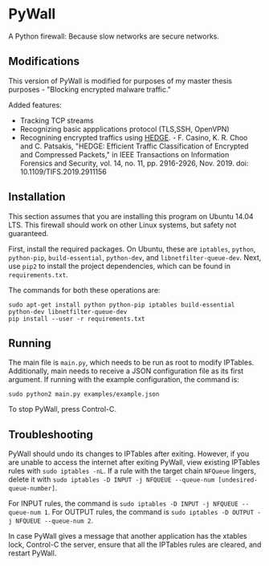 PyWall
======

A Python firewall: Because slow networks are secure networks.

Modifications
-----------

This version of PyWall is modified for purposes of my master thesis purposes - "Blocking encrypted malware traffic."

Added features:
  - Tracking TCP streams
  - Recognizing basic appplications protocol (TLS,SSH, OpenVPN)
  - Recognining encrypted traffics using [HEDGE](https://github.com/francasino/traffic_analysis). - F. Casino, K. R. Choo and C. Patsakis, "HEDGE: Efficient Traffic Classification of Encrypted and Compressed Packets," in IEEE Transactions on Information Forensics and Security, vol. 14, no. 11, pp. 2916-2926, Nov. 2019. doi: 10.1109/TIFS.2019.2911156




Installation
------------

This section assumes that you are installing this program on Ubuntu 14.04 LTS.
This firewall should work on other Linux systems, but safety not guaranteed.

First, install the required packages. On Ubuntu, these are `iptables`, `python`,
`python-pip`, `build-essential`, `python-dev`, and
`libnetfilter-queue-dev`. Next, use `pip2` to install the project dependencies,
which can be found in `requirements.txt`.

The commands for both these operations are:

    sudo apt-get install python python-pip iptables build-essential python-dev libnetfilter-queue-dev
    pip install --user -r requirements.txt


Running
-------

The main file is `main.py`, which needs to be run as root to modify IPTables.
Additionally, main needs to receive a JSON configuration file as its first
argument. If running with the example configuration, the command is:

`sudo python2 main.py examples/example.json`

To stop PyWall, press Control-C.


Troubleshooting
---------------

PyWall should undo its changes to IPTables after exiting. However, if you are
unable to access the internet after exiting PyWall, view existing
IPTables rules with `sudo iptables -nL`. If a rule with the target chain
`NFQueue` lingers, delete it with
`sudo iptables -D INPUT -j NFQUEUE --queue-num [undesired-queue-number]`.

For INPUT rules, the command is `sudo iptables -D INPUT -j NFQUEUE --queue-num 1`.
For OUTPUT rules, the command is `sudo iptables -D OUTPUT -j NFQUEUE --queue-num 2`.

In case PyWall gives a message that another application has the xtables lock,
Control-C the server, ensure that all the IPTables rules are cleared, and
restart PyWall.
